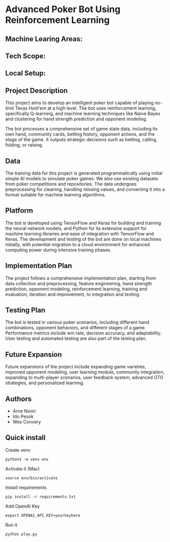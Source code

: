 # Advanced Poker Bot Using Reinforcement Learning

## Machine Learing Areas:

## Tech Scope:

## Local Setup:

## Project Description

This project aims to develop an intelligent poker bot capable of playing no-limit Texas Hold'em at a high level. The bot uses reinforcement learning, specifically Q-learning, and machine learning techniques like Naive Bayes and clustering for hand strength prediction and opponent modeling.

The bot processes a comprehensive set of game state data, including its own hand, community cards, betting history, opponent actions, and the stage of the game. It outputs strategic decisions such as betting, calling, folding, or raising.

## Data

The training data for this project is generated programmatically using initial simple AI models to simulate poker games. We also use existing datasets from poker competitions and repositories. The data undergoes preprocessing for cleaning, handling missing values, and converting it into a format suitable for machine learning algorithms.

## Platform

The bot is developed using TensorFlow and Keras for building and training the neural network models, and Python for its extensive support for machine learning libraries and ease of integration with TensorFlow and Keras. The development and testing of the bot are done on local machines initially, with potential migration to a cloud environment for enhanced computing power during intensive training phases.

## Implementation Plan

The project follows a comprehensive implementation plan, starting from data collection and preprocessing, feature engineering, hand strength prediction, opponent modeling, reinforcement learning, training and evaluation, iteration and improvement, to integration and testing.

## Testing Plan

The bot is tested in various poker scenarios, including different hand combinations, opponent behaviors, and different stages of a game. Performance metrics include win rate, decision accuracy, and adaptability. User testing and automated testing are also part of the testing plan.

## Future Expansion

Future expansions of the project include expanding game varieties, improved opponent modeling, user learning module, community integration, expanding to multi-player scenarios, user feedback system, advanced GTO strategies, and personalized learning.

## Authors

- Arne Noori
- Ido Pesok
- Wes Convery


## Quick install

Create venv
```
python3 -m venv env
```
Activate it (Mac)
```
source env/bin/activate
```
Install requirements
```
pip install -r requirements.txt
```
Add OpenAI Key
```
export OPENAI_API_KEY=yourkeyhere
```
Run it
```
python play.py
```
